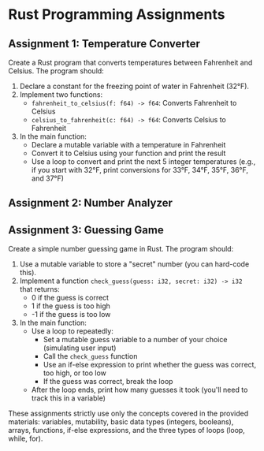 # Rust Programming Assignments

## Assignment 1: Temperature Converter

Create a Rust program that converts temperatures between Fahrenheit and Celsius. The program should:

1. Declare a constant for the freezing point of water in Fahrenheit (32°F).
2. Implement two functions:
   - `fahrenheit_to_celsius(f: f64) -> f64`: Converts Fahrenheit to Celsius
   - `celsius_to_fahrenheit(c: f64) -> f64`: Converts Celsius to Fahrenheit
3. In the main function:
   - Declare a mutable variable with a temperature in Fahrenheit
   - Convert it to Celsius using your function and print the result
   - Use a loop to convert and print the next 5 integer temperatures (e.g., if you start with 32°F, print conversions for 33°F, 34°F, 35°F, 36°F, and 37°F)


## Assignment 2: Number Analyzer


## Assignment 3: Guessing Game

Create a simple number guessing game in Rust. The program should:

1. Use a mutable variable to store a "secret" number (you can hard-code this).
2. Implement a function `check_guess(guess: i32, secret: i32) -> i32` that returns:
   - 0 if the guess is correct
   - 1 if the guess is too high
   - -1 if the guess is too low
3. In the main function:
   - Use a loop to repeatedly:
     - Set a mutable guess variable to a number of your choice (simulating user input)
     - Call the `check_guess` function
     - Use an if-else expression to print whether the guess was correct, too high, or too low
     - If the guess was correct, break the loop
   - After the loop ends, print how many guesses it took (you'll need to track this in a variable)

These assignments strictly use only the concepts covered in the provided materials: variables, mutability, basic data types (integers, booleans), arrays, functions, if-else expressions, and the three types of loops (loop, while, for). 


